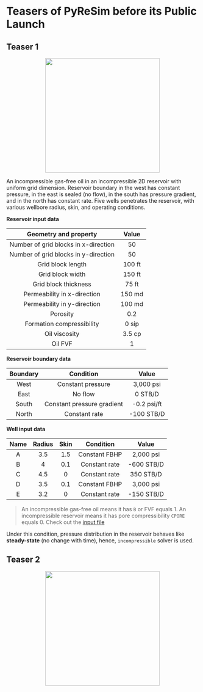 # Teasers of PyReSim before its Public Launch

## Teaser 1

<p align="center">
  <img width="300" height="300" src="https://user-images.githubusercontent.com/51282928/90217017-50929d80-de2a-11ea-8bb1-560b2ff2365c.png">
</p>

An incompressible gas-free oil in an incompressible 2D reservoir with uniform grid dimension. Reservoir boundary in the west has constant pressure, in the east is sealed (no flow), in the south has pressure gradient, and in the north has constant rate. Five wells penetrates the reservoir, with various wellbore radius, skin, and operating conditions.

**Reservoir input data**

|Geometry and property|Value|
|:--:|:--:|
|Number of grid blocks in x-direction|50|
|Number of grid blocks in y-direction|50|
|Grid block length|100 ft|
|Grid block width|150 ft|
|Grid block thickness|75 ft|
|Permeability in x-direction|150 md|
|Permeability in y-direction|100 md|
|Porosity|0.2|
|Formation compressibility|0 sip|
|Oil viscosity|3.5 cp|
|Oil FVF|1|

**Reservoir boundary data**

|Boundary|Condition|Value|
|:--:|:--:|:--:|
|West|Constant pressure|3,000 psi|
|East|No flow|0 STB/D|
|South|Constant pressure gradient|-0.2 psi/ft|
|North|Constant rate|-100 STB/D|

**Well input data**

|Name|Radius|Skin|Condition|Value|
|:--:|:--:|:--:|:--:|:--:|
|A|3.5|1.5|Constant FBHP|2,000 psi|
|B|4|0.1|Constant rate|-600 STB/D|
|C|4.5|0|Constant rate|350 STB/D|
|D|3.5|0.1|Constant FBHP|3,000 psi|
|E|3.2|0|Constant rate|-150 STB/D|

> An incompressible gas-free oil means it has `B` or FVF equals 1. An incompressible reservoir means it has pore compressibility `CPORE` equals 0. Check out the [input file](https://github.com/yohanesnuwara/pyresim/blob/master/input/teaser1.txt)

Under this condition, pressure distribution in the reservoir behaves like **steady-state** (no change with time), hence, `incompressible` solver is used. 

## Teaser 2

<p align="center">
  <img width="300" height="300" src="https://user-images.githubusercontent.com/51282928/90748253-22b2ca80-e2fc-11ea-8b80-e3878aff7f77.png">
</p>

